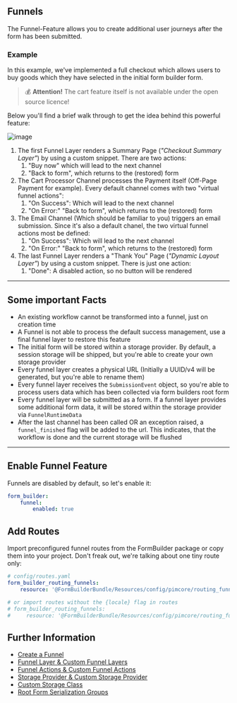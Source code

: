 ## Funnels
The Funnel-Feature allows you to create additional user journeys after the form has been submitted.

### Example
In this example, we've implemented a full checkout which allows users to buy goods which they have selected in the initial form builder form.

> 💰 **Attention!** The cart feature itself is not available under the open source licence!

Below you'll find a brief walk through to get the idea behind this powerful feature:

![image](https://user-images.githubusercontent.com/700119/207104368-133d754a-c404-4e62-bfb6-e753bcccb1ad.png)

1. The first Funnel Layer renders a Summary Page (_"Checkout Summary Layer"_) by using a custom snippet. There are two actions: 
   1. "Buy now" which will lead to the next channel
   2. "Back to form", which returns to the (restored) form
2. The Cart Processor Channel processes the Payment itself (Off-Page Payment for example). Every default channel comes with two "virtual funnel actions":
   1. "On Success": Which will lead to the next channel
   2. "On Error:" "Back to form", which returns to the (restored) form
3. The Email Channel (Which should be familiar to you) triggers an email submission. Since it's also a default chanel, the two virtual funnel actions most be defined:
   1. "On Success": Which will lead to the next channel
   2. "On Error:" "Back to form", which returns to the (restored) form
4. The last Funnel Layer renders a "Thank You" Page (_"Dynamic Layout Layer"_) by using a custom snippet. There is just one action: 
   1. "Done": A disabled action, so no button will be rendered

***

## Some important Facts
- An existing workflow cannot be transformed into a funnel, just on creation time
- A Funnel is not able to process the default success management, use a final funnel layer to restore this feature
- The initial form will be stored within a storage provider. By default, a session storage will be shipped, but you're able to create your own storage provider
- Every funnel layer creates a physical URL (Initially a UUID/v4 will be generated, but you're able to rename them)
- Every funnel layer receives the `SubmissionEvent` object, so you're able to process users data which has been collected via form builders root form
- Every funnel layer will be submitted as a form. If a funnel layer provides some additional form data, it will be stored within the storage provider via `FunnelRuntimeData`
- After the last channel has been called OR an exception raised, a `funnel_finished` flag will be added to the url. This indicates, that the workflow is done and the current storage will be flushed

***

## Enable Funnel Feature
Funnels are disabled by default, so let's enable it:

```yaml
form_builder:
    funnel:
        enabled: true
```

## Add Routes
Import preconfigured funnel routes from the FormBuilder package or copy them into your project.
Don't freak out, we're talking about one tiny route only:

```yaml
# config/routes.yaml
form_builder_routing_funnels:
    resource: '@FormBuilderBundle/Resources/config/pimcore/routing_funnels.yml'

# or import routes without the {locale} flag in routes
# form_builder_routing_funnels:
#     resource: '@FormBuilderBundle/Resources/config/pimcore/routing_funnels_not_localized.yml'
```

## Further Information
- [Create a Funnel](./Funnel/0_CreateFunnel.md)
- [Funnel Layer & Custom Funnel Layers](./Funnel/10_FunnelLayer.md)
- [Funnel Actions & Custom Funnel Actions](./Funnel/20_FunnelActions.md)
- [Storage Provider & Custom Storage Provider](./Funnel/30_StorageProvider.md)
- [Custom Storage Class](./Funnel/40_CustomStorageClass.md)
- [Root Form Serialization Groups](./Funnel/50_RootForm.md)

